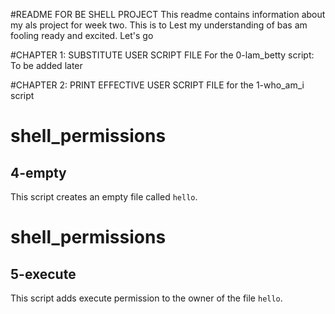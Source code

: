 #README FOR BE SHELL PROJECT
This readme contains information about my als project for week two. This is to Lest my understanding of bas am fooling ready and excited. Let's go

#CHAPTER 1: SUBSTITUTE USER SCRIPT FILE
For the 0-lam_betty script: To be added later

#CHAPTER 2: PRINT EFFECTIVE USER SCRIPT FILE
for the 1-who_am_i script


# shell_permissions
## 4-empty
This script creates an empty file called `hello`.

# shell_permissions
## 5-execute
This script adds execute permission to the owner of the file `hello`.

